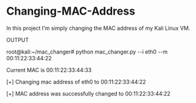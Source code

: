 # Changing-MAC-Address
In this project I'm simply changing the MAC address of my Kali Linux VM.




OUTPUT

root@kali:~/mac_changer# python mac_changer.py --i eth0 --m 00:11:22:33:44:22

Current MAC is 00:11:22:33:44:33

[+] Changing mac address of eth0 to 00:11:22:33:44:22

[+] MAC address was successfully changed to 00:11:22:33:44:22

